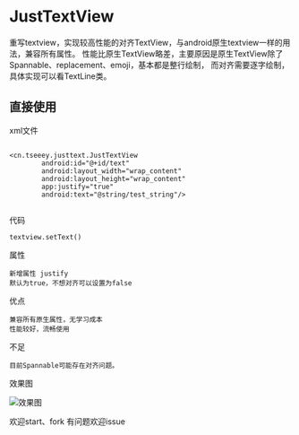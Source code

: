 # JustTextView
重写textview，实现较高性能的对齐TextView，与android原生textview一样的用法，兼容所有属性。
性能比原生TextView略差，主要原因是原生TextView除了Spannable、replacement、emoji，基本都是整行绘制，
而对齐需要逐字绘制，具体实现可以看TextLine类。

## 直接使用
xml文件
```

<cn.tseeey.justtext.JustTextView
        android:id="@+id/text"
        android:layout_width="wrap_content"
        android:layout_height="wrap_content"
        app:justify="true"
        android:text="@string/test_string"/>
            
```
代码
```
textview.setText()
```
属性
```
新增属性 justify
默认为true，不想对齐可以设置为false
```
优点
```
兼容所有原生属性，无学习成本
性能较好，流畅使用
```
不足
```
目前Spannable可能存在对齐问题。
```
效果图
 

![效果图](https://github.com/imyetse/JustTextView/blob/master/img/img.jpg)


欢迎start、fork
有问题欢迎issue
